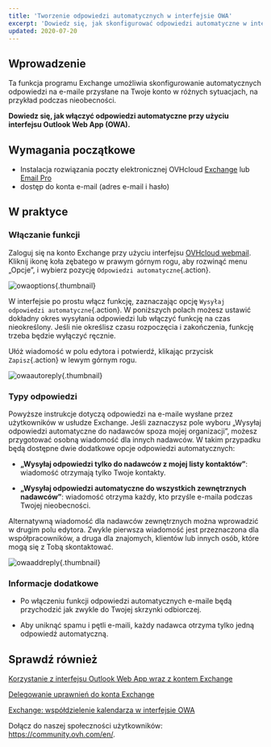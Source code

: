 ```yaml
---
title: 'Tworzenie odpowiedzi automatycznych w interfejsie OWA'
excerpt: 'Dowiedz się, jak skonfigurować odpowiedzi automatyczne w interfejsie OWA'
updated: 2020-07-20
---
```


## Wprowadzenie

Ta funkcja programu Exchange umożliwia skonfigurowanie automatycznych odpowiedzi na e-maile przysłane na Twoje konto w różnych sytuacjach, na przykład podczas nieobecności.

**Dowiedz się, jak włączyć odpowiedzi automatyczne przy użyciu interfejsu Outlook Web App (OWA).**

## Wymagania początkowe

 - Instalacja rozwiązania poczty elektronicznej OVHcloud [Exchange](/links/web/emails-hosted-exchange) lub [Email Pro](/links/web/email-pro)
- dostęp do konta e-mail (adres e-mail i hasło)

## W praktyce

### Włączanie funkcji

Zaloguj się na konto Exchange przy użyciu interfejsu [OVHcloud webmail](https://www.ovh.pl/mail/). Kliknij ikonę koła zębatego w prawym górnym rogu, aby rozwinąć menu „Opcje”, i wybierz pozycję `Odpowiedzi automatyczne`{.action}.

![owaoptions](images/exchange-autorep-step1.png){.thumbnail}

W interfejsie po prostu włącz funkcję, zaznaczając opcję `Wysyłaj odpowiedzi automatyczne`{.action}. W poniższych polach możesz ustawić dokładny okres wysyłania odpowiedzi lub włączyć funkcję na czas nieokreślony. Jeśli nie określisz czasu rozpoczęcia i zakończenia, funkcję trzeba będzie wyłączyć ręcznie. 

Ułóż wiadomość w polu edytora i potwierdź, klikając przycisk `Zapisz`{.action} w lewym górnym rogu.

![owaautoreply](images/exchange-autorep-step2.png){.thumbnail}

### Typy odpowiedzi

Powyższe instrukcje dotyczą odpowiedzi na e-maile wysłane przez użytkowników w usłudze Exchange. Jeśli zaznaczysz pole wyboru „Wysyłaj odpowiedzi automatyczne do nadawców spoza mojej organizacji”, możesz przygotować osobną wiadomość dla innych nadawców. W takim przypadku będą dostępne dwie dodatkowe opcje odpowiedzi automatycznych:

- **„Wysyłaj odpowiedzi tylko do nadawców z mojej listy kontaktów”**: wiadomość otrzymają tylko Twoje kontakty.

- **„Wysyłaj odpowiedzi automatyczne do wszystkich zewnętrznych nadawców”**: wiadomość otrzyma każdy, kto przyśle e-maila podczas Twojej nieobecności.

Alternatywną wiadomość dla nadawców zewnętrznych można wprowadzić w drugim polu edytora. Zwykle pierwsza wiadomość jest przeznaczona dla współpracowników, a druga dla znajomych, klientów lub innych osób, które mogą się z Tobą skontaktować.

![owaaddreply](images/exchange-autorep-step3.png){.thumbnail}

### Informacje dodatkowe

- Po włączeniu funkcji odpowiedzi automatycznych e-maile będą przychodzić jak zwykle do Twojej skrzynki odbiorczej.

- Aby uniknąć spamu i pętli e-maili, każdy nadawca otrzyma tylko jedną odpowiedź automatyczną.

## Sprawdź również

[Korzystanie z interfejsu Outlook Web App wraz z kontem Exchange](/pages/web_cloud/email_and_collaborative_solutions/using_the_outlook_web_app_webmail/email_owa)

[Delegowanie uprawnień do konta Exchange](/pages/web_cloud/email_and_collaborative_solutions/microsoft_exchange/feature_delegation)

[Exchange: współdzielenie kalendarza w interfejsie OWA](/pages/web_cloud/email_and_collaborative_solutions/using_the_outlook_web_app_webmail/owa_calendar_sharing)

Dołącz do naszej społeczności użytkowników: <https://community.ovh.com/en/>.